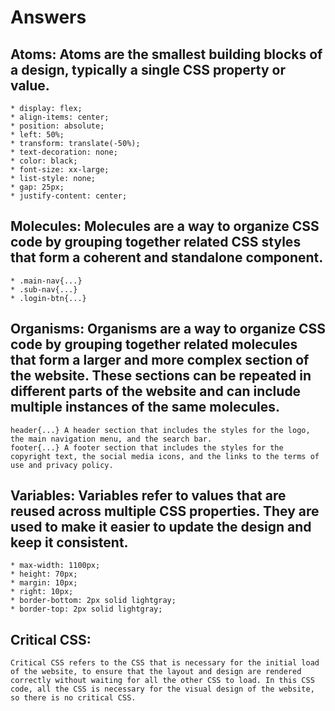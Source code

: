 # Answers

## Atoms: Atoms are the smallest building blocks of a design, typically a single CSS property or value. 

    * display: flex;
    * align-items: center;
    * position: absolute;
    * left: 50%;
    * transform: translate(-50%);
    * text-decoration: none;
    * color: black;
    * font-size: xx-large;
    * list-style: none;
    * gap: 25px;
    * justify-content: center;

## Molecules: Molecules are a way to organize CSS code by grouping together related CSS styles that form a coherent and standalone component. 

    * .main-nav{...}
    * .sub-nav{...}
    * .login-btn{...}

## Organisms: Organisms are a way to organize CSS code by grouping together related molecules that form a larger and more complex section of the website. These sections can be repeated in different parts of the website and can include multiple instances of the same molecules.

    header{...} A header section that includes the styles for the logo, the main navigation menu, and the search bar.
    footer{...} A footer section that includes the styles for the copyright text, the social media icons, and the links to the terms of use and privacy policy.

## Variables: Variables refer to values that are reused across multiple CSS properties. They are used to make it easier to update the design and keep it consistent. 
    * max-width: 1100px;
    * height: 70px;
    * margin: 10px;
    * right: 10px;
    * border-bottom: 2px solid lightgray;
    * border-top: 2px solid lightgray;

## Critical CSS:

    Critical CSS refers to the CSS that is necessary for the initial load of the website, to ensure that the layout and design are rendered correctly without waiting for all the other CSS to load. In this CSS code, all the CSS is necessary for the visual design of the website, so there is no critical CSS.